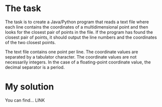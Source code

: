 # The task

The task is to create a Java/Python program that reads a text file where each line contains the coordinates of a multidimensional point and then looks for the closest pair of points in the file. 
If the program has found the closest pair of points, it should output the line numbers and the coordinates of the two closest points.

The text file contains one point per line. 
The coordinate values are separated by a tabulator character. 
The coordinate values are not necessarily integers. 
In the case of a floating-point coordinate value, the decimal separator is a period.

# My solution

You can find... LINK
